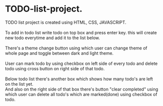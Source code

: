 # TODO-list-project.<br/>
TODO list project is created using HTML, CSS, JAVASCRIPT.<br/><br/>
To add in todo list write todo on top box and press enter key. this will create new todo everytime and add it to the list below.<br/><br/>
There's a theme change button using which user can change theme of whole page and toggle between dark and light theme.<br/><br/>
User can mark todo by using checkbox on left side of every todo and delete todo using cross button on right side of that todo.<br/><br/>
Below todo list there's another box which shows how many todo's are left on the list yet.<br/>
And also on the right side of that box there's button "clear completed" using which user can delete all todo's which are marked(done) using checkbox of todo.

